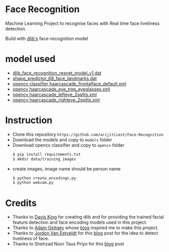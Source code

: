 # Face Recognition

Machine Learning Project to recognise faces with Real time face liveliness detection.

Build with [dlib's](http://dlib.net/) face-recognition model


# model used
- [dlib_face_recognition_resnet_model_v1.dat](http://dlib.net/files/dlib_face_recognition_resnet_model_v1.dat.bz2)
- [shape_predictor_68_face_landmarks.dat](http://dlib.net/files/shape_predictor_68_face_landmarks.dat.bz2)
- [opencv classifier haarcascade_frontalface_default.xml](https://github.com/opencv/opencv/blob/master/data/haarcascades/haarcascade_frontalface_default.xml)
- [opencv haarcascade_eye_tree_eyeglasses.xml](https://github.com/opencv/opencv/blob/master/data/haarcascades/haarcascade_eye_tree_eyeglasses.xml)
- [opencv haarcascade_lefteye_2splits.xml](https://github.com/opencv/opencv/blob/master/data/haarcascades/haarcascade_lefteye_2splits.xml)
- [opencv haarcascade_righteye_2splits.xml](https://github.com/opencv/opencv/blob/master/data/haarcascades/haarcascade_righteye_2splits.xml)

# Instruction
- Clone this repository `https://github.com/arijitiiest/Face-Recognition`
- Download the models and copy to `models` folder
- Download opencv classifier and copy to `opencv` folder
  ``` bash 
  $ pip install requirements.txt
  $ mkdir data/training_images
  ```
- create images, image name should be person name
  ``` bash 
  $ python create_encodings.py 
  $ python webcam.py
  ```

# Credits
- Thanks to [Davis King](https://github.com/davisking) for creating dlib and for providing the trained facial feature
  detection and face encoding models used in this project.
- Thanks to [Adam Geitgey](https://github.com/ageitgey) whose [blog](https://medium.com/@ageitgey/machine-learning-is-fun-part-4-modern-face-recognition-with-deep-learning-c3cffc121d78) inspired me to make this project.
- Thanks to [Jordon Van Eetveldt](https://github.com/Guarouba) for this [blog](https://towardsdatascience.com/real-time-face-liveness-detection-with-python-keras-and-opencv-c35dc70dafd3) post for the idea to detect liveliness of face.
- Thanks to Shehzad Noor Taus Priyo for this [blog](https://towardsdatascience.com/facial-recognition-using-deep-learning-a74e9059a150) post
